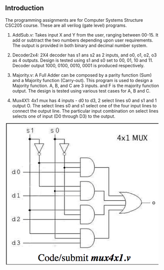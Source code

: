## Introduction

The programming assignments are for Computer Systems Structure CSC205 course. These are all verilog (gate level) programs. 

1. AddSub.v: Takes input X and Y from the user, ranging between 00-15. It add or subtract the two numbers depending upon user requirements. The output is provided in both binary and decimal number system. 

2. Decoder2x4: 2X4 decoder has s1 ans s2 as 2 inputs, and o0, o1, o2, o3 as 4 outputs. Design is tested using s1 and s0 set to 00, 01, 10 and 11. Decoder output 1000, 0100, 0010, 0001 is produced respectively.

3. Majority.v: A Full Adder can be composed by a parity function (Sum) and a Majority function (Carry-out). This program is used to design a Majority function. A, B, and C are 3 inputs. and F is the majority function output. The design is tested using various test cases for A, B and C.

4. Mux4X1: 4x1 mux has 4 inputs - d0 to d3, 2 select lines s0 and s1 and 1 output O. The select lines s0 and s1 select one of the four input lines to connect the output line. The particular input combination on select lines selects one of input (D0 through D3) to the output.

![Screenshot](4*1Mux.png)
